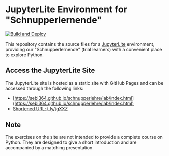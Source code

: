 # JupyterLite Environment for "Schnupperlernende"
[![Build and Deploy](https://github.com/sebi364/schnupperlehre/actions/workflows/deploy.yml/badge.svg?branch=main)](https://github.com/sebi364/schnupperlehre/actions/workflows/deploy.yml)

This repository contains the source files for a [JupyterLite](https://github.com/jupyterlite) environment, providing our "Schnupperlernende" (trial learners) with a convenient place to explore Python.

## Access the JupyterLite Site
The JupyterLite site is hosted as a static site with GitHub Pages and can be accessed through the following links:
* [https://sebi364.github.io/schnupperlehre/lab/index.html](https://sebi364.github.io/schnupperlehre/lab/index.html)
* [Shortened URL: t.ly/jgXXZ](https://t.ly/jgXXZ)

## Note
The exercises on the site are not intended to provide a complete course on Python. They are designed to give a short introduction and are accompanied by a matching presentation.
